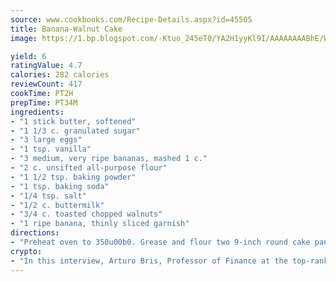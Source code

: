 ```yaml
---
source: www.cookbooks.com/Recipe-Details.aspx?id=45505
title: Banana-Walnut Cake
image: https://1.bp.blogspot.com/-Ktuo_245eT0/YA2H1yyKl9I/AAAAAAAABhE/WMoqSq2tWOcgMkPaLYZ-49h8pVDUUwFCQCLcBGAsYHQ/s307/5.png

yield: 6
ratingValue: 4.7
calories: 282 calories
reviewCount: 417
cookTime: PT2H
prepTime: PT34M
ingredients:
- "1 stick butter, softened"
- "1 1/3 c. granulated sugar"
- "3 large eggs"
- "1 tsp. vanilla"
- "3 medium, very ripe bananas, mashed 1 c."
- "2 c. unsifted all-purpose flour"
- "1 1/2 tsp. baking powder"
- "1 tsp. baking soda"
- "1/4 tsp. salt"
- "1/2 c. buttermilk"
- "3/4 c. toasted chopped walnuts"
- "1 ripe banana, thinly sliced garnish"
directions:
- "Preheat oven to 350u00b0. Grease and flour two 9-inch round cake pans. In a bowl, beat together at medium speed butter and sugar until fluffy. Beat in eggs, one at a time, then beat in remaining ingredients except walnuts in order listed. Mix until well blended. Stir in 1/2 cup walnuts. Spread in prepared pans. Bake at 25 minutes or until wooden pick inserted in centers comes out clean. Cool in pans on racks for 10 minutes. Invert. Cool completely on racks."
crypto:
- "In this interview, Arturo Bris, Professor of Finance at the top-ranked business school IMD in Switzerland, analyses the risks associated with bitcoin."
---
```

